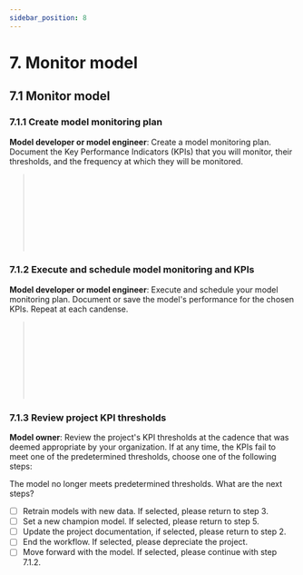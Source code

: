```yaml
---
sidebar_position: 8
---
```


# 7. Monitor model

## 7.1 Monitor model

### 7.1.1 Create model monitoring plan
**Model developer or model engineer**: Create a model monitoring plan. Document the Key Performance Indicators (KPIs) that you will monitor, their thresholds, and the frequency at which they will be monitored.

> </br>
> </br>
> </br>
> </br>
> </br>
> </br>
> </br>
> </br>

### 7.1.2 Execute and schedule model monitoring and KPIs
**Model developer or model engineer**: Execute and schedule your model monitoring plan. Document or save the model's performance for the chosen KPIs. Repeat at each candense. 

> </br>
> </br>
> </br>
> </br>
> </br>
> </br>
> </br>
> </br>

### 7.1.3 Review project KPI thresholds
**Model owner**: Review the project's KPI thresholds at the cadence that was deemed appropriate by your organization.
If at any time, the KPIs fail to meet one of the predetermined thresholds, choose one of the following steps:

The model no longer meets predetermined thresholds. What are the next steps?

* [ ] Retrain models with new data. If selected, please return to step 3. 
* [ ] Set a new champion model. If selected, please return to step 5. 
* [ ] Update the project documentation, if selected, please return to step 2. 
* [ ] End the workflow. If selected, please depreciate the project. 
* [ ] Move forward with the model. If selected, please continue with step 7.1.2.
